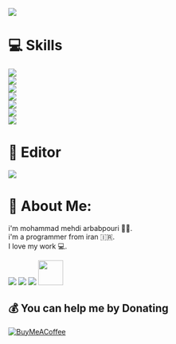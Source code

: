 ![](https://raw.githubusercontent.com/pyAref/Arbabpouri/main/wallpaper.gif)
 
 
# 💻 Skills 
[![](https://skillicons.dev/icons?i=python,django,fastapi,flask)](https://skillicons.dev)<br/>
[![](https://skillicons.dev/icons?i=ts,js)](https://skillicons.dev)<br/>
[![](https://skillicons.dev/icons?i=dart,flutter)](https://skillicons.dev)<br/>
[![](https://skillicons.dev/icons?i=qt,html,css,bootstrap,sass)](https://skillicons.dev)<br/>
[![](https://skillicons.dev/icons?i=linux,bash,regex)](https://skillicons.dev)<br />
[![](https://skillicons.dev/icons?i=selenium,github,docker)](https://skillicons.dev)<br />
[![](https://skillicons.dev/icons?i=mysql,sqlite,postgresql,mongodb)](https://skillicons.dev)<br />

# 📌 Editor
[![](https://skillicons.dev/icons?i=vscode,androidstudio)](https://skillicons.dev)<br />
 

# 💫 About Me:
i'm mohammad mehdi arbabpouri 👨‍💻.<br>i'm a programmer from iran 🇮🇷.<br>I love my work 💻.<br>

[![](https://skillicons.dev/icons?i=stackoverflow)](https://stackoverflow.com/users/19901285/mohammadmahdi-arbabpouri)
[![](https://skillicons.dev/icons?i=instagram)](https://instagram.com/Mohammad_Arbabpouri)
[![](https://skillicons.dev/icons?i=discord)](https://discord.com/invite/SardarCyberym#1740)
[<img width="50" height="50" src="https://github.com/gauravghongde/social-icons/blob/master/PNG/Color/Telegram.png">](https://t.me/Oxygn16)

  ## 💰 You can help me by Donating
  [![BuyMeACoffee](https://img.shields.io/badge/Buy%20Me%20a%20Coffee-ffdd00?style=for-the-badge&logo=buy-me-a-coffee&logoColor=black)](https://www.buymeacoffee.com/sardarcybery) 

